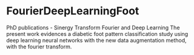 # FourierDeepLearningFoot
PhD publications - Sinergy Transform Fourier and Deep Learning
The present work evidences a diabetic foot pattern classification study using deep learning neural networks with the new data augmentation method, with the fourier transform.
